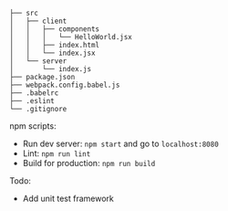 ```
├── src
│   ├── client
│   │   ├── components
│   │   │   └── HelloWorld.jsx
│   │   ├── index.html
│   │   └── index.jsx
│   └── server
│       └── index.js
├── package.json
├── webpack.config.babel.js
├── .babelrc
├── .eslint
└── .gitignore
```

npm scripts:

- Run dev server: `npm start` and go to `localhost:8080`
- Lint: `npm run lint`
- Build for production: `npm run build`

Todo:

- Add unit test framework
